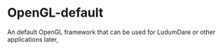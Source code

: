 # OpenGL-default
An default OpenGL framework that can be used for LudumDare or other applications later,
